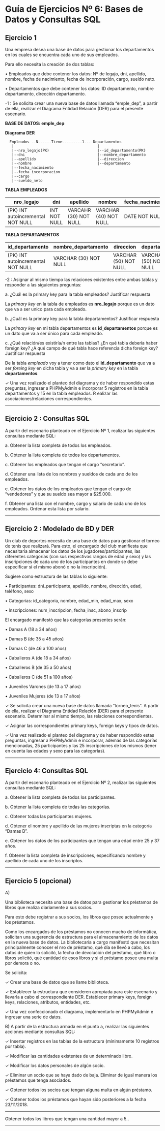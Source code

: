 # Guía de Ejercicios Nº 6: Bases de Datos y Consultas SQL

## Ejercicio 1

Una empresa desea una base de datos para gestionar los departamentos en los cuales se encuentra cada uno de sus empleados. 

Para ello necesita la creación de dos tablas:

• Empleados que debe contener los datos: Nº de legajo, dni, apellido, nombre, fecha de nacimiento, fecha de incorporación, cargo, sueldo neto.

• Departamentos que debe contener los datos: ID departamento, nombre departamento, dirección departamento.

-1 : Se solicita crear una nueva base de datos llamada “emple_dep”, a partir de ella, realizar el Diagrama Entidad Relación (DER) para el presente escenario. 


**BASE DE DATOS: emple_dep**

**Diagrama DER**

```
  Empleados --N------Tiene---------1--- Departamentos
   |                                      |
   |--nro_legajo(PK)                      |--id_departamento(PK)
   |--dni                                 |--nombre_departamento
   |--apellido                            |--direccion
   |--nombre                              |--departamento
   |--fecha_nacimiento
   |--fecha_incorporacion
   |--cargo
   |--sueldo_neto

```


**TABLA EMPLEADOS**

| nro_legajo | dni | apellido |  nombre | fecha_nacimiento | fecha_incorporación | cargo | sueldo_neto | id_departamento |
| ---------- | --- | -------- | ------- | ---------------- | ------------------- | ----- | ----------- | --------------- |
|  (PK) INT autoincremental NOT NULL| INT NOT NULL | VARCAHR (30) NOT NULL | VARCHAR (40) NOT NULL | DATE NOT NULL | DATE NOT NULL | VARCHAR (30) NOT NULL | DOUBLE NOT NULL | (FK) INT autoincremental NOT NULL | 

**TABLA DEPARTAMENTOS**

| id_departamento | nombre_departamento | direccion | departamento |
| --------------- | ------------------- | --------- | ------------ |
| (PK) INT autoincremental NOT NULL | VARCHAR (30) NOT NULL | VARCHAR (50) NOT NULL | VARCHAR (50) NOT NULL |


-2 : Asignar al mismo tiempo las relaciones existentes entre ambas tablas y responder a las siguientes preguntas:

a. ¿Cuál es la primary key para la tabla empleados? Justificar respuesta

La *primary key* en la tabla de empleados es **nro_legajo** porque es un dato que va a ser unico para cada empleado.

b. ¿Cuál es la primary key para la tabla departamentos? Justificar respuesta

La *primary key* en mi tabla departamentos es **id_departamentos** porque es un dato que va a ser único para cada empleado.

c. ¿Qué relación/es existiría/n entre las tablas? 
¿En qué tabla debería haber foreign key? 
¿A qué campo de qué tabla hace referencia dicha foreign key? 
Justificar respuesta

De la tabla *empleado* voy a tener como dato el **id_departamento** que va a ser *foreing key* en dicha tabla y va a ser la *primary key* en la tabla **departamentos**

✓ Una vez realizado el planteo del diagrama y de haber respondido estas preguntas, ingresar a PHPMyAdmin e incorporar 5 registros en la tabla departamentos y 15 en la tabla empleados. R
ealizar las asociaciones/relaciones correspondientes.

---

## Ejercicio 2 : Consultas SQL

A partir del escenario planteado en el Ejercicio Nº 1, realizar las siguientes consultas mediante SQL:

a. Obtener la lista completa de todos los empleados.

b. Obtener la lista completa de todos los departamentos.

c. Obtener los empleados que tengan el cargo “secretario”.

d. Obtener una lista de los nombres y sueldos de cada uno de los empleados.

e. Obtener los datos de los empleados que tengan el cargo de “vendedores” y que su sueldo sea mayor a $25.000.

f. Obtener una lista con el nombre, cargo y salario de cada uno de los empleados. 
Ordenar esta lista por salario.

---

## Ejercicio 2 : Modelado de BD y DER
 
Un club de deportes necesita de una base de datos para gestionar el torneo de tenis que realizará. 
Para esto, el encargado del club manifiesta que necesitaría almacenar los datos de los jugadores/participantes, 
las diferentes categorías (con sus respectivos rangos de edad y sexo) y las inscripciones de cada uno de los participantes 
en donde se debe especificar si el mismo abonó o no la inscripción). 

Sugiere como estructura de las tablas lo siguiente:

• Participantes: dni_participante, apellido, nombre, dirección, edad, teléfono, sexo

• Categorías: id_categoria, nombre, edad_min, edad_max, sexo

• Inscripciones: num_inscripcion, fecha_insc, abono_inscrip

El encargado manifestó que las categorías presentes serán:

• Damas A (18 a 34 años)

• Damas B (de 35 a 45 años)

• Damas C (de 46 a 100 años)

• Caballeros A (de 18 a 34 años)

• Caballeros B (de 35 a 50 años)

• Caballeros C (de 51 a 100 años)

• Juveniles Varones (de 13 a 17 años)

• Juveniles Mujeres (de 13 a 17 años)

✓ Se solicita crear una nueva base de datos llamada “torneo_tenis”. 
A partir de ella, realizar el Diagrama Entidad Relación (DER) para el presente escenario.
Determinar al mismo tiempo, las relaciones correspondientes.

✓ Asignar las correspondientes primary keys, foreign keys y tipos de datos.

✓ Una vez realizado el planteo del diagrama y de haber respondido estas preguntas, 
ingresar a PHPMyAdmin e incorporar, además de las categorías mencionadas, 25 participantes 
y las 25 inscripciones de los mismos (tener en cuenta las edades y sexo para las categorías).

---

## Ejercicio 4: Consultas SQL

A partir del escenario planteado en el Ejercicio Nº 2, realizar las siguientes consultas mediante SQL:

a. Obtener la lista completa de todos los participantes.

b. Obtener la lista completa de todas las categorías.

c. Obtener todas las participantes mujeres.

d. Obtener el nombre y apellido de las mujeres inscriptas en la categoría “Damas B”.

e. Obtener los datos de los participantes que tengan una edad entre 25 y 37 años.

f. Obtener la lista completa de inscripciones, especificando nombre y apellido de cada uno de los inscriptos.

---

## Ejercicio 5 (opcional)

A) 

Una biblioteca necesita una base de datos para gestionar los préstamos de libros que realiza diariamente a sus socios. 

Para esto debe registrar a sus socios, los libros que posee actualmente y los préstamos.

Como los encargados de los préstamos no conocen mucho de informática, solicitan una sugerencia de estructura para el almacenamiento de los datos en la nueva base de datos. La bibliotecaria a cargo manifestó que necesitan principalmente conocer el nro de préstamo, qué día se llevó a cabo, los datos de quien lo solicitó, la fecha de devolución del préstamo, qué libro o libros solicitó, qué cantidad de esos libros y si el préstamo posee una multa por demora o no.

Se solicita:

✓ Crear una base de datos que se llame biblioteca.

✓ Establecer la estructura que consideren apropiada para este escenario y llevarla a cabo el correspondiente DER. Establecer primary keys, foreign keys, relaciones, atributos, entidades, etc.

✓ Una vez confeccionado el diagrama, implementarlo en PHPMyAdmin e ingresar una serie de datos.

B) A partir de la estructura armada en el punto a, realizar las siguientes acciones mediante consultas SQL:

✓ Insertar registros en las tablas de la estructura (mínimamente 10 registros por tabla).

✓ Modificar las cantidades existentes de un determinado libro.

✓ Modificar los datos personales de algún socio.

✓ Eliminar un socio que se haya dado de baja. Eliminar de igual manera los préstamos que tenga asociados.

✓ Obtener todos los socios que tengan alguna multa en algún préstamo.

✓ Obtener todos los préstamos que hayan sido posteriores a la fecha 23/11/2018.

---
Obtener todos los libros que tengan una cantidad mayor a 5..


---
